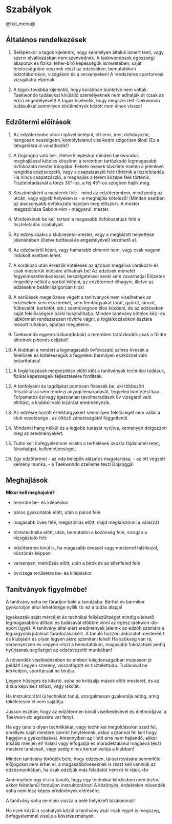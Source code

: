 # Szabályok

@tkd_menu@

## Általános rendelkezések

1. Belépéskor a tagok kijelentik, hogy semmilyen általuk ismert testi,
   vagy szervi elváltozásban nem szenvednek. A taekwondosok egészségi
   állapotuk és fizikai teher-bíró képességük ismeretében, saját
   felelosségükre vesznek részt az edzéseken, bemutatókon edzotáborokon,
   vizsgákon és a versenyeken! A rendszeres sportorvosi vizsgálatra
   eljárnak.

2. A tagok továbbá kijelentik, hogy korábban
   büntetve nem voltak. Taekwondo tudásukat kívülálló személyeknek nem
   adhatják át (csak az edző engedélyével)! A tagok kijelentik, hogy
   megszerzett Taekwondo tudásukkal semmilyen körülmények között nem élnek
   vissza!

## Edzőtermi előírások

1. Az edzőterembe utcai cipővel belépni, ott enni, inni; dohányozni,
   hangosan beszélgetni, komolytalanul viselkedni szigorúan tilos! (Ez a
   látogatókra is vonatkozik!)

2. A Dojangba való be-, illetve kilépéskor minden taekwondos meghajlással köteles
   köszönni a teremben tartózkodó legmagasabb övfokozatú mester irányába.
   Fekete övesek távolléte esetén a jelenlevő rangidős edzésvezető, vagy a
   csapatzászló felé történik a tiszteletadás. Ha nincs csapatzászló, a
   meghajlás a terem közepe felé történik. Tiszteletadásnál a törzs 30°-os, a
   fej 45°-os szögben hajlik meg.

3. Köszönésként a mesterek felé - mind az edzőteremben, mind pedig az utcán,
   vagy egyéb helyeken is - a meghajlás kötelező! (Minden esetben az
   alacsonyabb övfokozatú hajoljon meg először). A mester megszólítása
   Sabom-nim - magyarul: mester.

4. Mindenkinek
   be kell tartani a magasabb övfokozatúak felé a tiszteletadás
   szabályait.

5. Az edzés csakis a
   klubvezető-mester, vagy a megbízott helyettese jelenlétében (illetve
   tudtával és engedélyével) kezdhető el.

6. Az
   edzésekről késni, vagy hamarabb elmenni nem, vagy csak nagyon indokolt
   esetben lehet.

7. A sorakozó után érkezők
   kötelesek az ajtóban megállva várakozni és csak mesterük intésére
   állhatnak be! Az edzések menetét fegyelmezetlenkedéssel, beszélgetéssel
   senki sem zavarhatja! Előzetes engedély nélkül a sorból kilépni, az
   edzőtermet elhagyni, illetve az edzésekre beállni szigorúan tilos!

8. A sérülések megelőzése végett a tanítványok nem
   viselhetnek az edzéseken sem ékszereket, sem fémtárgyakat (órát, gyűrűt,
   láncot, fülbevalót, karkötőt, stb.) szemüvegben tilos küzdeni, de az
   edzéseken saját felelősségére bárki használhatja. Minden tanítvány köteles
   kéz- és lábkörmeit rendszeresen rövidre vágni, a foglalkozásokon tisztára
   mosott ruhában, ápoltan megjelenni.

9. Taekwondo egyenruhában(dobok) a teremben tartózkodók csak a földre
   ülhetnek pihenés céljából!

10. A klubban a
    rendért a legmagasabb övfokozatú színes övesek a felelősek és kötelességük
    a fegyelem bármilyen eszközzel való betarttatása!

11. A foglalkozások megkezdése előtti időt a tanítványok technikai
    tudásuk, fizikai képességeik fejlesztésére fordítsák.

12. A tanfolyami és tagdíjakat pontosan fizessék be, aki
    többszöri felszólításra sem rendezi anyagi lemaradását, fegyelmi büntetést
    kap. Folyamatos és/vagy igazolatlan távolmaradások öv vizsgáról való
    eltiltást, a klubból való kizárást eredményezik.

13. Az edzésre hozott értéktárgyakért semmilyen felelőséget sem
    vállal a klub vezetősége , az öltöző záhatóságától függetlenül.

14. Mindenki hang nélkül és a legjobb tudását
    nyújtva, keményen dolgozzon meg az eredményekért.

15. Tudni kell önfegyelemmel viselni a terhelések okozta
    fájdalomérzetet, fáradságot, kellemetlenséget.

16. Egy edzőtermet - az oda belépők alázatos magatartása, - az ott
    végzett kemény munka, - a Taekwondo szelleme teszi Dojanggá!

## Meghajlások

**Mikor kell meghajolni?**

- terembe be- és kilépéskor

- páros gyakorlatok előtt, után
  a párod felé

- magasabb öves felé, megszólítás előtt, majd
  megköszönni a válaszát

- töréstechnika előtt, után,
  bemutatón a közönség felé, vizsgán a vizsgáztató felé

- edzőtermen kívül is, ha magasabb övessel vagy mesterrel találkozol,
  köszönés képpen

- versenyen, mérkőzés előtt, után a bírók
  és az ellenfeled felé

- övvizsga területére be- és
  kilépéskor

## Tanítványok figyelmébe!

A tanítvány soha ne fáradjon bele a tanulásba. Bárhol és bármikor
gyakoroljon ahol lehetősége nyílik rá: ez a tudás alapja!

Igyekezzék saját mércéjét és technikai
felkészültségét mindig a lehető legmagasabbra állítani és tudásával
előbbre vinni az egész taekwon-do-sport ügyét. A tanítvány által elért
eredmények jelentik az edzők számára a legnagyobb jutalmat
fáradozásaikért. A tanuló hozzon áldozatot mesteréért és klubjáért és
olyan legyen akire számítani lehet! Ha szükség van rá, versenyezzen és
vegyen részt a bemutatókon, magasabb fokozatúak pedig nyújtsanak
segítséget az edzésvezetői munkában!

A növendék viselkedésében és emberi tulajdonságaiban mutasson jó példát!
Legyen szerény, visszafogott és tisztelettudó. Tudásával ne kérkedjen,
sporttársait ne bírálja.

Legyen hűséges és kitartó, soha ne kritizálja mások előtt mesterét, és az általa képviselt
stílust, vagy iskolát.

Ha instruktorától új technikát tanul, szorgalmasan gyakorolja addig, amíg tökéletesen el nem
sajátítja.

Jusson eszébe, hogy az edzőtermen
kívüli viselkedésével és életmódjával a Taekwon-do egészére vet fényt.

Ha egy tanuló olyan technikákat, vagy
technikai megoldásokat szed fel, amellyek saját mestere szerint
helytelenek, akkor azzonnal fel kell hogy hagyjon a gyakorlásával.
Amennyiben az illető erre nem hajlandó, akkor inkább menjen el! Valaki
vagy elfogadja és maradéktalanul magáévá teszi mestere tanácsait, vagy
pedig nincs keresnivalója a klubban!

Minden
tanítvány törődjék bele, hogy edzésen, társai rovására semmiféle
előjogokat nem érhet el, a magasabböveseknek is részt kell venniük az
edzésmunkában, ha csak edzőjük más feladatot nem ró ki rájuk.<br

Amennyiben úgy érzi a tanuló, hogy egy technikai
kérdésben nem biztos, akkor feltétlenül forduljon instruktorához! A
közönyös, érdektelen növendék soha nem lesz képes eredmények
elérésére.

A tanítvány soha ne éljen vissza a belé helyezett bizalommal!

Ha ezek közül a szabályok közül a tanítvány akár csak egyet is megszeg, önfegyelemmel
viselje a következményeit.
